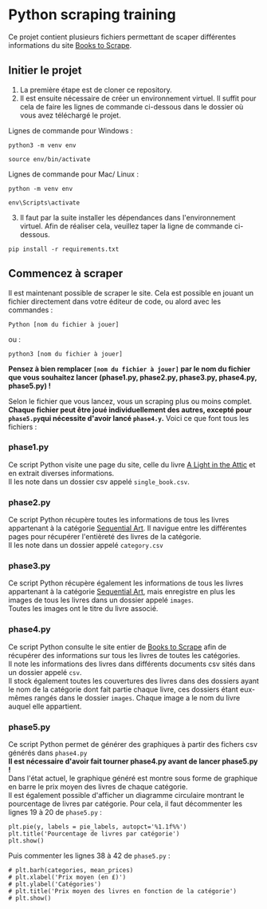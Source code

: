 # Python scraping training

Ce projet contient plusieurs fichiers permettant de scaper différentes informations du site [Books to Scrape](https://books.toscrape.com/index.html).

## Initier le projet

1. La première étape est de cloner ce repository.
2. Il est ensuite nécessaire de créer un environnement virtuel. Il suffit pour cela de faire les lignes de commande ci-dessous dans le dossier où vous avez téléchargé le projet.

Lignes de commande pour Windows :

```
python3 -m venv env

source env/bin/activate
```

Lignes de commande pour Mac/ Linux :

```
python -m venv env

env\Scripts\activate
```

3. Il faut par la suite installer les dépendances dans l'environnement virtuel. Afin de réaliser cela, veuillez taper la ligne de commande ci-dessous.

```
pip install -r requirements.txt
```

## Commencez à scraper

Il est maintenant possible de scraper le site. Cela est possible en jouant un fichier directement dans votre éditeur de code, ou alord avec les commandes :

```
Python [nom du fichier à jouer]
```

ou :

```
python3 [nom du fichier à jouer]
```

**Pensez à bien remplacer `[nom du fichier à jouer]` par le nom du fichier que vous souhaitez lancer (phase1.py, phase2.py, phase3.py, phase4.py, phase5.py) !**

Selon le fichier que vous lancez, vous un scraping plus ou moins complet. **Chaque fichier peut être joué individuellement des autres, excepté pour `phase5.py`qui nécessite d'avoir lancé `phase4.y`.**  Voici ce que font tous les fichiers :

### phase1.py

Ce script Python visite une page du site, celle du livre [A Light in the Attic](https://books.toscrape.com/catalogue/a-light-in-the-attic_1000/index.html) et en extrait diverses informations.  
Il les note dans un dossier csv appelé `single_book.csv`.

### phase2.py

Ce script Python récupère toutes les informations de tous les livres appartenant à la catégorie [Sequential Art](https://books.toscrape.com/catalogue/category/books/sequential-art_5/index.html). Il navigue entre les différentes pages pour récupérer l'entièreté des livres de la catégorie.   
Il les note dans un dossier appelé `category.csv`

### phase3.py

Ce script Python récupère également les informations de tous les livres appartenant à la catégorie [Sequential Art](https://books.toscrape.com/catalogue/category/books/sequential-art_5/index.html), mais enregistre en plus les images de tous les livres dans un dossier appelé `images`.   
Toutes les images ont le titre du livre associé.

### phase4.py 

Ce script Python consulte le site entier de [Books to Scrape](https://books.toscrape.com/index.html) afin de récupérer des informations sur tous les livres de toutes les catégories.   
Il note les informations des livres dans différents documents csv sités dans un dossier appelé `csv`.   
Il stock également toutes les couvertures des livres dans des dossiers ayant le nom de la catégorie dont fait partie chaque livre, ces dossiers étant eux-mêmes rangés dans le dossier `images`. Chaque image a le nom du livre auquel elle appartient.

### phase5.py

Ce script Python permet de générer des graphiques à partir des fichers csv générés dans `phase4.py`   
**Il est nécessaire d'avoir fait tourner phase4.py avant de lancer phase5.py !**     
Dans l'état actuel, le graphique généré est montre sous forme de graphique en barre le prix moyen des livres de chaque catégorie.     
Il est également possible d'afficher un diagramme circulaire montrant le pourcentage de livres par catégorie. Pour cela, il faut décommenter les lignes 19 à 20 de `phase5.py` :

```
plt.pie(y, labels = pie_labels, autopct='%1.1f%%')
plt.title('Pourcentage de livres par catégorie')
plt.show() 
```

Puis commenter les lignes 38 à 42 de `phase5.py` :

```
# plt.barh(categories, mean_prices)
# plt.xlabel('Prix moyen (en £)')
# plt.ylabel('Catégories')
# plt.title('Prix moyen des livres en fonction de la catégorie')
# plt.show()
```